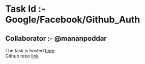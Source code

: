 Task Id :- Google/Facebook/Github_Auth
======================================
Collaborator :- @mananpoddar
----------------------
The task is hosted [here](https://oauth-google-facebook-github.glitch.me)   
Github repo [link](https://github.com/AdarshNaidu/oauth-google-facebook-github.git)

